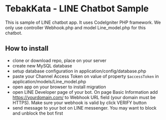 # TebakKata - LINE Chatbot Sample

This is sample of LINE chatbot app. It uses CodeIgniter PHP framework. We only use controller Webhook.php and model Line_model.php for this chatbot. 

## How to install

- clone or download repo, place on your server
- create new MySQL database
- setup database configuration in application/config/database.php
- paste your Channel Access Token on value of property `$accessToken` in application/models/Line_model.php
- open app on your browser to install migration
- open LINE Developer page of your bot. On page Basic Information add https://yourdomain.com/ to Webhook URL field (your domain must be HTTPS). Make sure your webhook is valid by click VERIFY button
- send message to your bot on LINE messenger. You may want to block and unblock the bot first